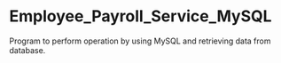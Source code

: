 # Employee_Payroll_Service_MySQL
Program to perform operation by using MySQL and retrieving data from database.

